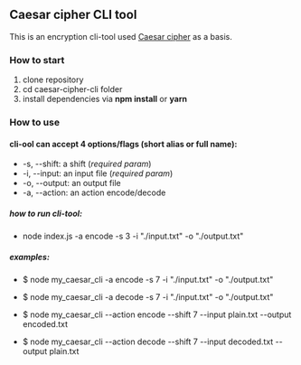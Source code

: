 ##  Caesar cipher CLI tool

This is an encryption cli-tool used [Сaesar cipher](https://www.wikiwand.com/en/Caesar_cipher) as a basis.

### How to start

1)  clone repository
2)  cd caesar-cipher-cli folder
3)  install dependencies via **npm install** or **yarn**

### How to use

#### cli-ool can accept 4 options/flags (short alias or full name):

- -s, --shift: a shift (*required param*)
- -i, --input: an input file (*required param*)
- -o, --output: an output file
- -a, --action: an action encode/decode

##### how to run cli-tool:

- node index.js -a encode -s 3 -i "./input.txt" -o "./output.txt"

##### examples:

* $ node my_caesar_cli -a encode -s 7 -i "./input.txt" -o "./output.txt"

* $ node my_caesar_cli -a decode -s 7 -i "./input.txt" -o "./output.txt"

* $ node my_caesar_cli --action encode --shift 7 --input plain.txt --output encoded.txt

* $ node my_caesar_cli --action decode --shift 7 --input decoded.txt --output plain.txt
